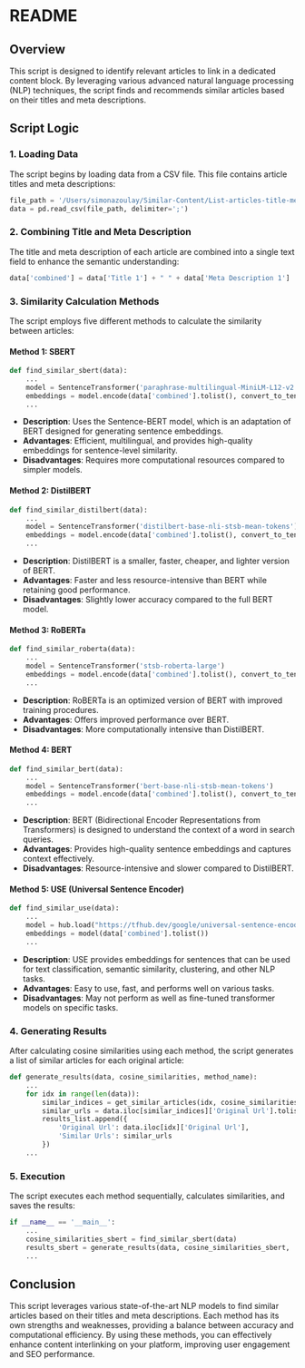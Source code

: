
# README

## Overview

This script is designed to identify relevant articles to link in a dedicated content block. By leveraging various advanced natural language processing (NLP) techniques, the script finds and recommends similar articles based on their titles and meta descriptions.

## Script Logic

### 1. Loading Data

The script begins by loading data from a CSV file. This file contains article titles and meta descriptions:

```python
file_path = '/Users/simonazoulay/Similar-Content/List-articles-title-meta.csv'
data = pd.read_csv(file_path, delimiter=';')
```

### 2. Combining Title and Meta Description

The title and meta description of each article are combined into a single text field to enhance the semantic understanding:

```python
data['combined'] = data['Title 1'] + " " + data['Meta Description 1']
```

### 3. Similarity Calculation Methods

The script employs five different methods to calculate the similarity between articles:

#### Method 1: SBERT

```python
def find_similar_sbert(data):
    ...
    model = SentenceTransformer('paraphrase-multilingual-MiniLM-L12-v2')
    embeddings = model.encode(data['combined'].tolist(), convert_to_tensor=True)
    ...
```

- **Description**: Uses the Sentence-BERT model, which is an adaptation of BERT designed for generating sentence embeddings.
- **Advantages**: Efficient, multilingual, and provides high-quality embeddings for sentence-level similarity.
- **Disadvantages**: Requires more computational resources compared to simpler models.

#### Method 2: DistilBERT

```python
def find_similar_distilbert(data):
    ...
    model = SentenceTransformer('distilbert-base-nli-stsb-mean-tokens')
    embeddings = model.encode(data['combined'].tolist(), convert_to_tensor=True)
    ...
```

- **Description**: DistilBERT is a smaller, faster, cheaper, and lighter version of BERT.
- **Advantages**: Faster and less resource-intensive than BERT while retaining good performance.
- **Disadvantages**: Slightly lower accuracy compared to the full BERT model.

#### Method 3: RoBERTa

```python
def find_similar_roberta(data):
    ...
    model = SentenceTransformer('stsb-roberta-large')
    embeddings = model.encode(data['combined'].tolist(), convert_to_tensor=True)
    ...
```

- **Description**: RoBERTa is an optimized version of BERT with improved training procedures.
- **Advantages**: Offers improved performance over BERT.
- **Disadvantages**: More computationally intensive than DistilBERT.

#### Method 4: BERT

```python
def find_similar_bert(data):
    ...
    model = SentenceTransformer('bert-base-nli-stsb-mean-tokens')
    embeddings = model.encode(data['combined'].tolist(), convert_to_tensor=True)
    ...
```

- **Description**: BERT (Bidirectional Encoder Representations from Transformers) is designed to understand the context of a word in search queries.
- **Advantages**: Provides high-quality sentence embeddings and captures context effectively.
- **Disadvantages**: Resource-intensive and slower compared to DistilBERT.

#### Method 5: USE (Universal Sentence Encoder)

```python
def find_similar_use(data):
    ...
    model = hub.load("https://tfhub.dev/google/universal-sentence-encoder/4")
    embeddings = model(data['combined'].tolist())
    ...
```

- **Description**: USE provides embeddings for sentences that can be used for text classification, semantic similarity, clustering, and other NLP tasks.
- **Advantages**: Easy to use, fast, and performs well on various tasks.
- **Disadvantages**: May not perform as well as fine-tuned transformer models on specific tasks.

### 4. Generating Results

After calculating cosine similarities using each method, the script generates a list of similar articles for each original article:

```python
def generate_results(data, cosine_similarities, method_name):
    ...
    for idx in range(len(data)):
        similar_indices = get_similar_articles(idx, cosine_similarities)
        similar_urls = data.iloc[similar_indices]['Original Url'].tolist()
        results_list.append({
            'Original Url': data.iloc[idx]['Original Url'],
            'Similar Urls': similar_urls
        })
    ...
```

### 5. Execution

The script executes each method sequentially, calculates similarities, and saves the results:

```python
if __name__ == '__main__':
    ...
    cosine_similarities_sbert = find_similar_sbert(data)
    results_sbert = generate_results(data, cosine_similarities_sbert, 'sbert')
    ...
```

## Conclusion

This script leverages various state-of-the-art NLP models to find similar articles based on their titles and meta descriptions. Each method has its own strengths and weaknesses, providing a balance between accuracy and computational efficiency. By using these methods, you can effectively enhance content interlinking on your platform, improving user engagement and SEO performance.
